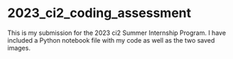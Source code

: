 # 2023_ci2_coding_assessment
This is my submission for the 2023 ci2 Summer Internship Program. I have included a Python notebook file with my code as well as the two saved images.
